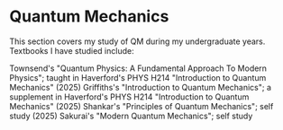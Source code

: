 # Quantum Mechanics

This section covers my study of QM during my undergraduate years. Textbooks I have studied include:

Townsend's "Quantum Physics: A Fundamental Approach To Modern Physics"; taught in Haverford's PHYS H214 "Introduction to Quantum Mechanics" (2025)
Griffiths's "Introduction to Quantum Mechanics"; a supplement in Haverford's PHYS H214 "Introduction to Quantum Mechanics" (2025)
Shankar's "Principles of Quantum Mechanics"; self study (2025)
Sakurai's "Modern Quantum Mechanics"; self study
